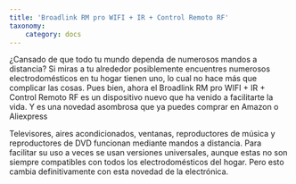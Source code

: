 ```yaml
---
title: 'Broadlink RM pro WIFI + IR + Control Remoto RF'
taxonomy:
    category: docs
---
```


¿Cansado de que todo tu mundo dependa de numerosos mandos a distancia? Si miras a tu alrededor posiblemente encuentres numerosos electrodomésticos en tu hogar tienen uno, lo cual no hace más que complicar las cosas. Pues bien, ahora el Broadlink RM pro WIFI + IR + Control Remoto RF es un dispositivo nuevo que ha venido a facilitarte la vida. Y es una novedad asombrosa que ya puedes comprar en Amazon o Aliexpress

Televisores, aires acondicionados, ventanas, reproductores de música y reproductores de DVD funcionan mediante mandos a distancia. Para facilitar su uso a veces se usan versiones universales, aunque estas no son siempre compatibles con todos los electrodomésticos del hogar. Pero esto cambia definitivamente con esta novedad de la electrónica.
